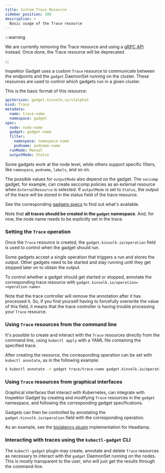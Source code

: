 ```yaml
---
title: Custom Trace Resource
sidebar_position: 200
description: >
  Basic usage of the Trace resource
---
```


:::warning

We are currently removing the Trace resource and using a [gRPC
API](../api/grpc.md) instead. Once done, the Trace resource will be
deprecated.

:::

Inspektor Gadget uses a custom `Trace` resource to communicate between the
endpoints and the `gadget` DaemonSet running on the cluster. These
resources are used to control which gadgets run in a given cluster.

This is the basic format of this resource:

```yaml
apiVersion: gadget.kinvolk.io/v1alpha1
kind: Trace
metadata:
  name: trace-name
  namespace: gadget
spec:
  node: node-name
  gadget: gadget-name
  filter:
    namespace: namespace-name
    podname: podname-name
  runMode: Manual
  outputMode: Status
```

Some gadgets work at the node level, while others support specific filters,
like `namespace`, `podname`, `labels`, and so on.

The possible values for `outputMode` also depend on the gadget. The
`seccomp` gadget, for example, can create seccomp policies as an external
resource when `ExternalResource` is selected. If `outputMode` is set to
`Status`, the output of the trace will be stored in the status field of the
trace resource.

See the corresponding [gadgets specs](./crds/gadgets/) to
find out what's available.

Note that **all traces should be created in the `gadget` namespace**. And,
for now, the node name needs to be explicitly set in the trace.

### Setting the `Trace` operation

Once the `Trace` resource is created, the `gadget.kinvolk.io/operation`
field is used to control when the gadget should run.

Some gadgets accept a single operation that triggers a run and stores the
output. Other gadgets need to be started and stay running until they get
stopped later on to obtain the output.

To control whether a gadget should get started or stopped, annotate the
corresponding trace resource with
`gadget.kinvolk.io/operation=<operation-name>`

Note that the trace controller will remove the annotation after it has
processed it. So, if you find yourself having to forcefully overwrite the
value of this field, it means that the trace controller is having trouble
processing your `Trace` resource.

### Using `Trace` resources from the command line

It's possible to create and interact with the `Trace` resources directly
from the command line, using `kubectl apply` with a YAML file containing
the specified trace.

After creating the resource, the corresponding operation can be set with
`kubectl annotate`, as in the following example:

```bash
$ kubectl annotate -n gadget trace/trace-name gadget.kinvolk.io/operation=start
```

### Using `Trace` resources from graphical interfaces

Graphical interfaces that interact with Kubernetes, can integrate with
Inspektor Gadget by creating and modifying `Trace` resources in the
`gadget` namespace, and following the corresponding gadget specifications.

Gadgets can then be controlled by annotating the
`gadget.kinvolk.io/operation` field with the corresponding operation.

As an example, see the [biolatency
plugin](https://github.com/kinvolk/lokomotive-web-ui/blob/main/plugins/biolatency/src/index.tsx)
implementation for Headlamp.

### Interacting with traces using the `kubectl-gadget` CLI

The `kubectl-gadget` plugin may create, annotate and delete `Trace`
resources as necessary to interact with the `gadget` DaemonSet running on
the nodes. This is mostly transparent to the user, who will just get the
results through the command-line.
